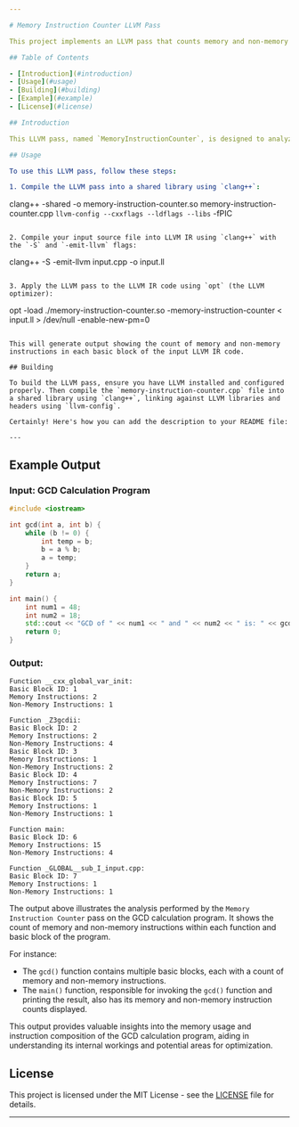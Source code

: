 ```yaml
---

# Memory Instruction Counter LLVM Pass

This project implements an LLVM pass that counts memory and non-memory instructions in basic blocks of LLVM IR functions.

## Table of Contents

- [Introduction](#introduction)
- [Usage](#usage)
- [Building](#building)
- [Example](#example)
- [License](#license)

## Introduction

This LLVM pass, named `MemoryInstructionCounter`, is designed to analyze LLVM IR code and provide insights into the memory usage within functions. It counts both memory and non-memory instructions in each basic block of a function, helping developers and researchers understand memory access patterns and optimize code accordingly.

## Usage

To use this LLVM pass, follow these steps:

1. Compile the LLVM pass into a shared library using `clang++`:

   ```
   clang++ -shared -o memory-instruction-counter.so memory-instruction-counter.cpp `llvm-config --cxxflags --ldflags --libs` -fPIC
   ```

2. Compile your input source file into LLVM IR using `clang++` with the `-S` and `-emit-llvm` flags:

   ```
   clang++ -S -emit-llvm input.cpp -o input.ll
   ```

3. Apply the LLVM pass to the LLVM IR code using `opt` (the LLVM optimizer):

   ```
   opt -load ./memory-instruction-counter.so -memory-instruction-counter < input.ll > /dev/null -enable-new-pm=0
   ```

This will generate output showing the count of memory and non-memory instructions in each basic block of the input LLVM IR code.

## Building

To build the LLVM pass, ensure you have LLVM installed and configured properly. Then compile the `memory-instruction-counter.cpp` file into a shared library using `clang++`, linking against LLVM libraries and headers using `llvm-config`.

Certainly! Here's how you can add the description to your README file:

---
```


## Example Output

### Input: GCD Calculation Program

```cpp
#include <iostream>

int gcd(int a, int b) {
    while (b != 0) {
        int temp = b;
        b = a % b;
        a = temp;
    }
    return a;
}

int main() {
    int num1 = 48;
    int num2 = 18;
    std::cout << "GCD of " << num1 << " and " << num2 << " is: " << gcd(num1, num2) << std::endl;
    return 0;
}
```

### Output:

```
Function __cxx_global_var_init:
Basic Block ID: 1
Memory Instructions: 2
Non-Memory Instructions: 1

Function _Z3gcdii:
Basic Block ID: 2
Memory Instructions: 2
Non-Memory Instructions: 4
Basic Block ID: 3
Memory Instructions: 1
Non-Memory Instructions: 2
Basic Block ID: 4
Memory Instructions: 7
Non-Memory Instructions: 2
Basic Block ID: 5
Memory Instructions: 1
Non-Memory Instructions: 1

Function main:
Basic Block ID: 6
Memory Instructions: 15
Non-Memory Instructions: 4

Function _GLOBAL__sub_I_input.cpp:
Basic Block ID: 7
Memory Instructions: 1
Non-Memory Instructions: 1
```

The output above illustrates the analysis performed by the `Memory Instruction Counter` pass on the GCD calculation program. It shows the count of memory and non-memory instructions within each function and basic block of the program. 

For instance:
- The `gcd()` function contains multiple basic blocks, each with a count of memory and non-memory instructions.
- The `main()` function, responsible for invoking the `gcd()` function and printing the result, also has its memory and non-memory instruction counts displayed.

This output provides valuable insights into the memory usage and instruction composition of the GCD calculation program, aiding in understanding its internal workings and potential areas for optimization.


## License

This project is licensed under the MIT License - see the [LICENSE](LICENSE) file for details.

---
